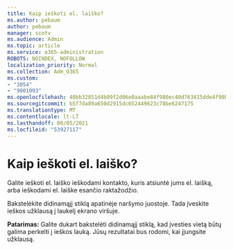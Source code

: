 ```yaml
---
title: Kaip ieškoti el. laiško?
ms.author: pebaum
author: pebaum
manager: scotv
ms.audience: Admin
ms.topic: article
ms.service: o365-administration
ROBOTS: NOINDEX, NOFOLLOW
localization_priority: Normal
ms.collection: Adm_O365
ms.custom:
- "3054"
- "9001093"
ms.openlocfilehash: 40bb32851d4b09f2d06e0aaabe84f980ec40d763415dde4f90b5120c242e4bb2
ms.sourcegitcommit: b5f7da89a650d2915dc652449623c78be6247175
ms.translationtype: MT
ms.contentlocale: lt-LT
ms.lasthandoff: 08/05/2021
ms.locfileid: "53927117"
---
```

# <a name="how-do-i-search-for-an-email"></a>Kaip ieškoti el. laiško?

Galite ieškoti el. laiško ieškodami kontakto, kuris atsiuntė jums el. laišką, arba ieškodami el. laiške esančio raktažodžio.

Bakstelėkite didinamąjį stiklą apatinėje naršymo juostoje. Tada įveskite ieškos užklausą į laukelį ekrano viršuje. 

**Patarimas:** Galite dukart bakstelėti didinamąjį stiklą, kad įvesties vietą būtų galima perkelti į ieškos lauką. Jūsų rezultatai bus rodomi, kai įjungsite užklausą. 

